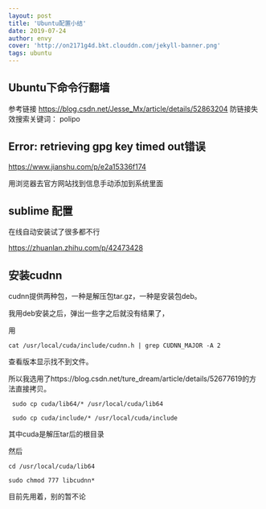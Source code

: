 ```yaml
---
layout: post
title: 'Ubuntu配置小结'
date: 2019-07-24
author: envy
cover: 'http://on2171g4d.bkt.clouddn.com/jekyll-banner.png'
tags: ubuntu
---
```


## Ubuntu下命令行翻墙
参考链接 https://blog.csdn.net/Jesse_Mx/article/details/52863204
防链接失效搜索关键词： polipo



## Error: retrieving gpg key timed out错误

https://www.jianshu.com/p/e2a15336f174

用浏览器去官方网站找到信息手动添加到系统里面



## sublime 配置

在线自动安装试了很多都不行

https://zhuanlan.zhihu.com/p/42473428



## 安装cudnn

cudnn提供两种包，一种是解压包tar.gz，一种是安装包deb。

我用deb安装之后，弹出一些字之后就没有结果了，

用

```cat /usr/local/cuda/include/cudnn.h | grep CUDNN_MAJOR -A 2```

查看版本显示找不到文件。

所以我选用了https://blog.csdn.net/ture_dream/article/details/52677619的方法直接拷贝。



```
 sudo cp cuda/lib64/* /usr/local/cuda/lib64

 sudo cp cuda/include/* /usr/local/cuda/include
```

其中cuda是解压tar后的根目录

然后

```cd /usr/local/cuda/lib64```

```sudo chmod 777 libcudnn*```

 目前先用着，别的暂不论

